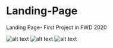 # Landing-Page
Landing Page- First Project in FWD 2020

![alt text](https://github.com/maiTarek98/Landing-Page.git/master/screen1.jpg?raw=true)
![alt text](https://github.com/maiTarek98/Landing-Page.git/master/screen2.jpg?raw=true)
![alt text](https://github.com/maiTarek98/Landing-Page.git/blob/master/screen3.jpg?raw=true)
